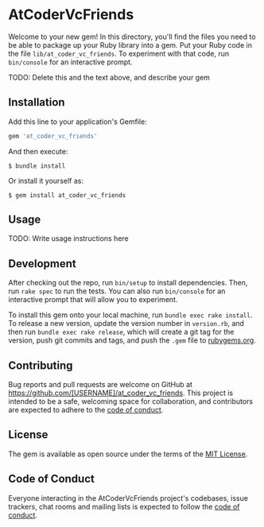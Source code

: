 # AtCoderVcFriends

Welcome to your new gem! In this directory, you'll find the files you need to be able to package up your Ruby library into a gem. Put your Ruby code in the file `lib/at_coder_vc_friends`. To experiment with that code, run `bin/console` for an interactive prompt.

TODO: Delete this and the text above, and describe your gem

## Installation

Add this line to your application's Gemfile:

```ruby
gem 'at_coder_vc_friends'
```

And then execute:

    $ bundle install

Or install it yourself as:

    $ gem install at_coder_vc_friends

## Usage

TODO: Write usage instructions here

## Development

After checking out the repo, run `bin/setup` to install dependencies. Then, run `rake spec` to run the tests. You can also run `bin/console` for an interactive prompt that will allow you to experiment.

To install this gem onto your local machine, run `bundle exec rake install`. To release a new version, update the version number in `version.rb`, and then run `bundle exec rake release`, which will create a git tag for the version, push git commits and tags, and push the `.gem` file to [rubygems.org](https://rubygems.org).

## Contributing

Bug reports and pull requests are welcome on GitHub at https://github.com/[USERNAME]/at_coder_vc_friends. This project is intended to be a safe, welcoming space for collaboration, and contributors are expected to adhere to the [code of conduct](https://github.com/[USERNAME]/at_coder_vc_friends/blob/master/CODE_OF_CONDUCT.md).


## License

The gem is available as open source under the terms of the [MIT License](https://opensource.org/licenses/MIT).

## Code of Conduct

Everyone interacting in the AtCoderVcFriends project's codebases, issue trackers, chat rooms and mailing lists is expected to follow the [code of conduct](https://github.com/[USERNAME]/at_coder_vc_friends/blob/master/CODE_OF_CONDUCT.md).
